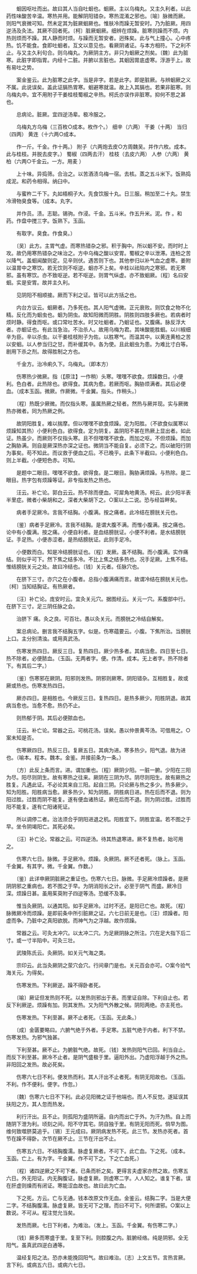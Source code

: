 <!-- { "loadSidebar": true } -->
　　蛔因呕吐而出。故曰其人当自吐蛔也。蛔厥。主以乌梅丸。又主久利者。以此药性味酸苦辛温。寒热并用。能解阴阳错杂。寒热混淆之邪也。〔喻〕脉微而厥。则阳气衰微可知。然未定其为脏厥蛔厥也。惟肤冷而躁无暂安时。乃为脏厥。用四逆汤及灸法。其厥不回者死。〔柯〕脏厥蛔厥。细辨在烦躁。脏寒则躁而不烦。内热则烦而不躁。其人静而时烦。与躁而无暂安者。迥殊矣。此与气上撞心。心中疼热。饥不能食。食即吐蛔者。互文以意见也。看厥阴诸证。与本方相符。下之利不止。与又主久利句合。则乌梅丸。为厥阴主方。非只为蛔厥之剂矣。〔魏〕此为脏寒。此脏字即指胃。内经十二脏。并腑以言脏也。其蛔因胃底虚寒。浮游于上。故有易吐之势。

　　案金鉴云。此为脏寒之此字。当是非字。若是此字。即是脏厥。与辨蛔厥之义不属。此说误矣。盖此证膈热胃寒。蛔避寒就温。故上入其膈也。若果非脏寒。则乌梅丸中。宜不用附子干姜桂枝蜀椒之辛热。柯氏亦误作非脏寒。抑何不思之甚也。

　　总病论。脏厥。宜四逆汤辈。极冷服之。

　　乌梅丸方乌梅（三百枚○成本。枚作个。） 细辛（六两） 干姜（十两） 当归（四两） 黄连（十六两○成本。

　　作一斤。千金。作十两。） 附子（六两炮去皮○方周魏吴。并作六枚。成本。此与桂枝。并脱去皮字。） 蜀椒（四两去汗） 桂枝（去皮六两） 人参（六两） 黄柏（六两○千金云。一方。用麦 ）

　　上十味。异捣筛。合治之。以苦酒渍乌梅一宿。去核。蒸之五斗米下。饭熟捣成泥。和药令相得。纳臼中。

　　与蜜杵二千下。丸如梧桐子大。先食饮服十丸。日三服。稍加至二十丸。禁生冷滑物臭食等。（成本。丸字。

　　并作员。渍。志聪。锡驹。作浸。千金。五斗米。作五升米。泥。作 。和药。作盘中搅三字。饭熟下。玉函。

　　有取字。臭食。作食臭。）

　　〔吴〕此方。主胃气虚。而寒热错杂之邪。积于胸中。所以蛔不安。而时时上攻。故仍用寒热错杂之味治之。方中乌梅之酸以安胃。蜀椒之辛以泄滞。连柏之苦以降气。盖蛔闻酸则定。见辛则伏。遇苦则下也。其他参归以补气血之虚寒。姜附以温胃中之寒饮。若无饮则不呕逆。蛔亦不上矣。辛桂以祛陷内之寒邪。若无寒邪。虽有寒饮。亦不致呕逆。若不呕逆。则胃气纵虚。亦不致蛔厥。〔程〕名曰安蛔。实是安胃。故并主久利。

　　见阴阳不相顺接。厥而下利之证。皆可以此方括之也。

　　内台方议云。蛔厥者。乃多死也。其人阳气虚微。正元衰败。则饮食之物不化精。反化而为蛔虫也。蛔为阴虫。故知阳微而阴胜。阴胜则四肢多厥也。若病者时烦时静。得食而呕。或口常吐苦水。时又吐蛔者。乃蛔证也。又腹痛。脉反浮大者。亦蛔证也。有此当急治。不治杀人。故用乌梅为君。其味酸能胜蛔。以川椒细辛为臣。辛以杀虫。以干姜桂枝附子为佐。以胜寒气。而温其中。以黄连黄柏之苦以安蛔。以人参当归之甘。而补缓其中。各为使。且此蛔虫为患。为难比寸白等。剧用下杀之剂。故得胜制之方也。

　　千金方。治冷痢久下。乌梅丸。（即本方）

　　伤寒热少微厥。指（【原注】一作稍）头寒。嘿嘿不欲食。烦躁数日。小便利。色白者。此热除也。欲得食。其病为愈。若厥而呕。胸胁烦满者。其后必便血。（成本玉函。微厥。作厥微。千金翼。指头。作稍头。）

　　〔程〕热既少厥微。而仅指头寒。虽属热厥之轻者。然热与厥并现。实与厥微热亦微者。同为热厥之例。

　　故阴阳胜复。难以揣摩。但以嘿嘿不欲食烦躁。定为阳胜。（不欲食似属寒以烦躁知其热）小便利色白。欲得食。定为阴复。盖阴阳不甚在热厥上显出者。如此证。热虽少。而厥则不仅指头寒。且不但嘿嘿不欲食。而加之呕。不但烦躁。而加之胸胁满。则自是厥深热亦深之证也。微阴当不能自复。必须下之。而以破阳行阴为事矣。苟不知此。而议救于便血之后。不已晚乎。此条下半截曰。小便利色白。则上半截。小便短色赤。可知。

　　是题中二眼目。嘿嘿不欲食。欲得食。是二眼目。胸胁满烦躁。与热除。是二眼目。热字包有烦躁等证。非专指发热之热也。

　　汪云。补亡论。郭白云云。热不除而便血。可犀角地黄汤。柯云。此少阳半表半里症。微者小柴胡和之。深者大柴胡下之。○案以上二说。恐与经旨畔矣。

　　病者手足厥冷。言我不结胸。小腹满。按之痛者。此冷结在膀胱关元也。

　　〔鉴〕病者手足厥冷。言我不结胸。是谓大腹不满。而惟小腹满。按之痛也。论中有小腹满。按之痛。小便自利者。是血结膀胱证。小便不利者。是水结膀胱证。手足热。小便赤涩者。是热结膀胱证。此则手足冷。

　　小便数而白。知是冷结膀胱证也。〔程〕发厥。虽不结胸。而小腹满。实作痛结。则似乎可下。然下焦之结多冷。不比上焦之结多热也。况手足厥。上焦不结。惟结膀胱关元之处。故曰冷结也。〔钱〕关元者。任脉穴也。

　　在脐下三寸。亦穴之在小腹者。总指小腹满痛而言。故谓冷结在膀胱关元也。〔柯〕当知结胸证。有热厥者。

　　〔汪〕补亡论。庞安时云。宜灸关元穴。据图经云。关元一穴。系腹部中行。在脐下三寸。足三阴任脉之会。

　　治脐下 痛。灸之良。可百壮。愚以灸关元。而膀胱之冷结自解矣。

　　案总病论。删言我不结胸五字。似是。伤寒蕴要云。小腹。下焦所治。当膀胱上口。主分别清浊。或用真武汤。

　　伤寒发热四日。厥反三日。复热四日。厥少热多者。其病当愈。四日至七日。热不除者。必便脓血。（玉函。无两者字。便。作清。成本。无上者字。热不除者下。有其后二字。）

　　〔鉴〕伤寒邪在厥阴。阳邪则发热。阴邪则厥寒。阴阳错杂。互相胜复。故或厥或热也。伤寒发热四日。

　　厥亦四日。是相胜也。今厥反三日。复热四日。是热多厥少。阳胜阴退。故其病当愈也。当愈不愈。热仍不止。

　　则热郁于阴。其后必便脓血也。

　　汪云。补亡论。常器之云。可桃花汤。误矣。愚以仲景黄芩汤。可借用之。○案未知是否。

　　伤寒厥四日。热反三日。复厥五日。其病为进。寒多热少。阳气退。故为进也。（喻本。程本。魏本。金鉴。并接前条为一条。）

　　〔方〕此反上条而言。进。谓加重也。〔程〕厥阴少阳。一脏一腑。少阳在三阳为尽。阳尽则阴生。故有寒热之往来。厥阴在三阴为尽。阴尽则阳生。故有厥热之胜复。凡遇此证。不必论其来自三阳。起自三阴。只论厥与热之多少。热多厥少。知为阳胜。阳胜病当愈。厥多热少。知为阴胜。阴胜病日进。热在后而不退。则为阳过胜。过胜而阴不能复。遂有便血诸热证。厥在后而不退。则为阴过胜。过胜而阳不能复。遂有亡阳诸死证。

　　所以调停二者。治法须合乎阴阳进退之机。阳胜宜下。阴胜宜温。若不图之于早。坐令阴竭阳亡。其死必矣。

　　〔汪〕补亡沦。常器之云。可四逆汤。待其热退寒进。厥不复热者。始可用之。

　　伤寒六七日。脉微。手足厥冷。烦躁。灸厥阴。厥不还者死。（脉上。玉函。千金翼。有其字。微。千金翼。作数。）

　　〔鉴〕此详申厥阴脏厥之重证也。伤寒六七日。脉微。手足厥冷烦躁者。是厥阴阴邪之重病也。若不图之于早。为阴消阳长之计。必至于阴气 而盛。厥冷日深。烦躁日甚。虽用茱萸附子四逆等汤。恐缓不及事。

　　惟当灸厥阴。以通其阳。如手足厥冷。过时不还。是阳已亡也。故死。〔程〕脉微厥冷而烦躁。是即前条中所引脏厥之证。六七日前无是也。〔汪〕烦躁者。阳虚而争。乃脏中之真阳欲脱。而神气为之浮越。故作烦躁。

　　常器之云。可灸太冲穴。以太冲二穴。为足厥阴脉之所注。穴在足大指下后二寸。或一寸半陷中。可灸三壮。

　　武陵陈氏云。灸厥阴。如关元气海之类。

　　宗印云。此当灸厥阴之荥穴会穴。行间章门是也。关元百会亦可。○案今验气海关元。为得矣。

　　伤寒发热。下利厥逆。躁不得卧者死。

　　〔喻〕厥证但发热则不死。以发热则邪出于表。而里证自除。下利自止也。若反下利厥逆。烦躁有加。则其发热。又为阳气外散之候。阴阳两绝。亦主死也。

　　伤寒发热。下利至甚。厥不止者死。（玉函。无此条。）

　　〔成〕金匮要略曰。六腑气绝于外者。手足寒。五脏气绝于内者。利下不禁。伤寒发热。为邪气独甚。

　　下利至甚。厥不止。为腑脏气绝。故死。〔钱〕发热则阳气已回。利当自止。而反下利至甚。厥冷不止者。是阴气盛极于里。逼阳外出。乃虚阳浮越于外之热。非阳回之发热。故必死矣。

　　伤寒六七日不利。便发热而利。其人汗出不止者死。有阴无阳故也。（玉函。不利。作不便利。便字。作忽。）

　　〔魏〕伤寒六七日不下利。此必见阳微之证于他端也。而人不反觉。遂延误其扶阳之方。其人忽而热发。

　　利行汗出。且不止。则孤阳为盛阴所逼。自内而出亡于外。为汗为热。自上而随阴下泄为利。顷刻之间。阳不守其宅。阴自独于里。有阴无阳而死。倘早为图。维何致噬脐莫追乎。〔锡〕王元成曰。厥阴病发热不死。此三节。发热亦死者。首节在躁不得卧。次节在厥不止。三节在汗出不止。

　　伤寒五六日。不结胸腹濡。脉虚复厥者。不可下。此亡血。下之死。（成本。玉函。亡上。有为字。千金翼。作不可下之。下之亡血死。）

　　〔程〕诸四逆厥之不可下者。已条而析之矣。更得言夫虚家亦然之故。伤寒五六日。外无阳证。内无胸腹证。脉虚复厥。则虚寒二字。人人知之。谁复下者。误在肝虚则燥而有闭证。寒能涩血故也。故曰此为亡血。

　　下之死。方云。亡与无通。钱本改原文作无血。金鉴云。结胸二字。当是大便二字。不结胸腹濡。脉虚复厥。皆无可下之理。而曰不可下。何所谓邪。○案以上数说。不可从。程注觉允当矣。

　　发热而厥。七日下利者。为难治。（发上。玉函。千金翼。有伤寒二字。）

　　〔钱〕厥多而寒盛于里。复至下利。则腔腹之内。脏腑经络。纯是阴邪。全无阳气。虽真武四逆白通等。

　　温经复阳之法。恐亦未能挽回阳气。故曰难治。〔志〕上文五节。言热言厥。言下利。或病五六日。或病六七日。


